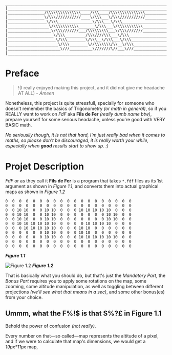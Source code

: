 ```text
 ______________________________________________________________________________
|______________________________________________________________________________|
|________________/\\\\\\\\\\\\\\\____/\\\____/\\\\\\\\\\\\\\\__________________|
|________________\/\\\///////////____\/\\\___\/\\\///////////__________________|
|_________________\/\\\_______________\/\\\___\/\\\____________________________|
|__________________\/\\\\\\\\\\\_______\/\\\___\/\\\\\\\\\\\___________________|
|___________________\/\\\///////___/\\\\\\\\\___\/\\\///////___________________|
|____________________\/\\\_________/\\\////\\\___\/\\\_________________________|
|_____________________\/\\\________\/\\\__\/\\\___\/\\\________________________|
|______________________\/\\\________\//\\\\\\\/\\__\/\\\_______________________|
|_______________________\///__________\///////\//___\///_________________:)____|
|______________________________________________________________________________|
```
# Preface

> !(I really enjoyed making this project, and it did not give me headache 
AT ALL) _- Ameen_

Nonetheless, this project is quite stressfull, specially for someone who doesn't
remember the basics of Trigonometry _(or math in general)_, so if you REALLY 
want to work on _FdF_ aka **Fils de Fer** _(really dumb name btw)_, prepare 
yourself for some serious headache, unless you're good with VERY BASIC math.

_No seriouslly though, it is not that hard, I'm just really bad when it comes
to maths, so please don't be discouraged, it is really worth your while, 
especially when **good** results start to show up. :)_

# Projet Description

_FdF_ or as they call it **Fils de Fer** is a program that takes `*.fdf` files
as its 1st argument as shown in _Figure 1.1_, and converts them into actual 
graphical maps as shown in _Figure 1.2_

```text
0  0  0  0  0  0  0  0  0  0  0  0  0  0  0  0  0  0  0
0  0  0  0  0  0  0  0  0  0  0  0  0  0  0  0  0  0  0
0  0 10 10  0  0 10 10  0  0  0 10 10 10 10 10  0  0  0
0  0 10 10  0  0 10 10  0  0  0  0  0  0  0 10 10  0  0
0  0 10 10  0  0 10 10  0  0  0  0  0  0  0 10 10  0  0
0  0 10 10 10 10 10 10  0  0  0  0 10 10 10 10  0  0  0
0  0  0 10 10 10 10 10  0  0  0 10 10  0  0  0  0  0  0
0  0  0  0  0  0 10 10  0  0  0 10 10  0  0  0  0  0  0
0  0  0  0  0  0 10 10  0  0  0 10 10 10 10 10 10  0  0
0  0  0  0  0  0  0  0  0  0  0  0  0  0  0  0  0  0  0
0  0  0  0  0  0  0  0  0  0  0  0  0  0  0  0  0  0  0
```
_**Figure 1.1**_
<br />

![Figure 1.2](#)
_**Figure 1.2**_
<br />

That is basically what you should do, but that's just the _Mandatory Part_, the
_Bonus Part_ requires you to apply some rotations on the map, some zooming, 
some altitude manipulation, as well as toggling between different projections 
_(we'll see what that means in a sec)_, and some other bonus(es) from your 
choice.

## Ummm, what the F%!$ is that S%?£ in Figure 1.1

Behold the power of confusion _(not really)_.

Every number on that—so called—map represents the altitude of a pixel, and if
we were to calculate that map's dimensions, we would get a _19px*11px_ map, 
